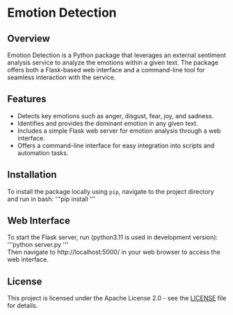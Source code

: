 # Emotion Detection

## Overview

Emotion Detection is a Python package that leverages an external sentiment analysis service to analyze the emotions within a given text. The package offers both a Flask-based web interface and a command-line tool for seamless interaction with the service.

## Features

- Detects key emotions such as anger, disgust, fear, joy, and sadness.
- Identifies and provides the dominant emotion in any given text.
- Includes a simple Flask web server for emotion analysis through a web interface.
- Offers a command-line interface for easy integration into scripts and automation tasks.

## Installation

To install the package locally using `pip`, navigate to the project directory and run in bash: 
'''pip install
'''

## Web Interface

To start the Flask server, run (python3.11 is used in development version): 
'''python server.py
'''        
Then navigate to http://localhost:5000/ in your web browser to access the web interface.

## License

This project is licensed under the Apache License 2.0 - see the [LICENSE](LICENSE) file for details.
